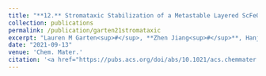 ```yaml
---
title: "**12.** Stromataxic Stabilization of a Metastable Layered ScFeO<sub>3</sub> Polymorph"
collection: publications
permalink: /publication/garten21stromataxic
excerpt: "Lauren M Garten<sup>#</sup>, **Zhen Jiang<sup>#</sup>**, Hanjong Paik, John D Perkins, Arvin Kakekhani, Ruixiang Fei, Don J Werder, Megan E Holtz, David S Ginley, Andrew M. Rappe, Darrell G Schlom, Margo L Staruch (**<sup>#</sup>: equal contribution**)"
date: "2021-09-13"
venue: 'Chem. Mater.'
citation: '<a href="https://pubs.acs.org/doi/abs/10.1021/acs.chemmater.1c02079"> <span style="color: blue"><i><B>Chem. Mater.</B></i></span> 33(18), 7423-7431 (2021) </a>'
---
```



